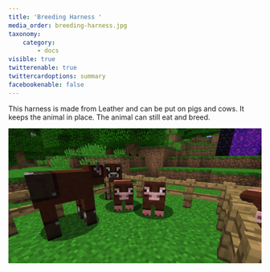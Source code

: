 ```yaml
---
title: 'Breeding Harness '
media_order: breeding-harness.jpg
taxonomy:
    category:
        - docs
visible: true
twitterenable: true
twittercardoptions: summary
facebookenable: false
---
```


This harness is made from Leather and can be put on pigs and cows. It keeps the animal in place. The animal can still eat and breed.

![](breeding-harness.jpg)